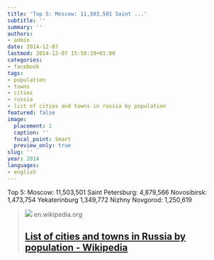 ```yaml
---
title: 'Top 5: Moscow: 11,503,501 Saint ...'
subtitle: ''
summary: ''
authors:
- admin
date: 2014-12-07
lastmod: 2014-12-07 15:50:19+01:00
categories:
- facebook
tags:
- population
- towns
- cities
- russia
- list of cities and towns in russia by population
featured: false
image:
  placement: 1
  caption: ''
  focal_point: Smart
  preview_only: true
slug: ''
year: 2014
languages:
- english
---
```


Top 5:
Moscow:	11,503,501
Saint Petersburg: 4,879,566
Novosibirsk: 1,473,754
Yekaterinburg	1,349,772
Nizhny Novgorod: 1,250,619
> [![](https://upload.wikimedia.org/wikipedia/commons/thumb/f/f8/Cities_of_Russia_with_over_1_million_people.svg/1200px-Cities_of_Russia_with_over_1_million_people.svg.png)](http://en.wikipedia.org/wiki/List_of_cities_and_towns_in_Russia_by_population)
> en.wikipedia.org
> ## [List of cities and towns in Russia by population - Wikipedia](http://en.wikipedia.org/wiki/List_of_cities_and_towns_in_Russia_by_population)
>
>